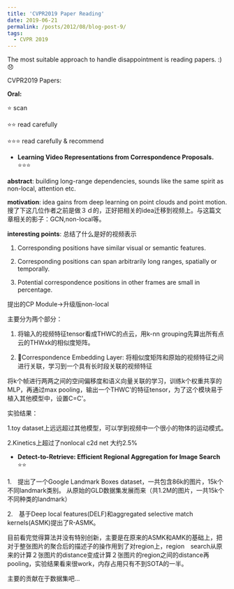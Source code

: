 ```yaml
---
title: 'CVPR2019 Paper Reading'
date: 2019-06-21
permalink: /posts/2012/08/blog-post-9/
tags:
  - CVPR 2019
---
```


The most suitable approach to handle disappointment is reading papers. :):disappointed:

CVPR2019 Papers:

**Oral:**

:star:  scan

:star::star:  read carefully 

:star::star::star:   read carefully & recommend

+ **Learning Video Representations from Correspondence Proposals.** :star::star::star:

**abstract**: building long-range dependencies, sounds like the same spirit as non-local, attention etc.

**motivation**: idea gains from deep learning on point clouds and point motion.搜了下这几位作者之前是做３ｄ的，正好把相关的idea迁移到视频上。与这篇文章相关的影子：GCN,non-local等。

**interesting points**: 总结了什么是好的视频表示

1. Corresponding positions have similar visual or semantic features.

2. Corresponding positions can span arbitrarily long ranges, spatially or temporally.

3. Potential correspondence positions in other frames are small in percentage.

提出的CP Module->升级版non-local

主要分为两个部分：

1. 将输入的视频特征tensor看成THWC的点云，用k-nn grouping先算出所有点云的THWxk的相似度矩阵。

2. :ghost:Correspondence Embedding Layer: 将相似度矩阵和原始的视频特征之间进行关联，学习到一个具有长时段关联的视频特征

将k个帧进行两两之间的空间偏移度和语义向量关联的学习，训练k个权重共享的MLP，再通过max pooling，输出一个THWC'的特征tensor，为了这个模块易于植入其他模型中，设置C=C'。

实验结果：

1.toy dataset上远远超过其他模型，可以学到视频中一个很小的物体的运动模式。

2.Kinetics上超过了nonlocal c2d net 大约2.5%

+ **Detect-to-Retrieve: Efficient Regional Aggregation for Image Search** :star::star:

1.　提出了一个Google Landmark Boxes dataset，一共包含86k的图片，15k个不同landmark类别。 从原始的GLD数据集发展而来（共1.2M的图片，一共15k个不同种类的landmark）

2.　基于Deep local features(DELF)和aggregated selective match kernels(ASMK)提出了R-ASMK。

目前看完觉得算法并没有特别创新，主要是在原来的ASMK和AMK的基础上，把对于整张图片的聚合后的描述子的操作用到了对region上，region　search从原来的计算２张图片的distance变成计算２张图片的region之间的distance再pooling，实验结果看来很work，内存占用只有不到SOTA的一半。

主要的贡献在于数据集吧...




